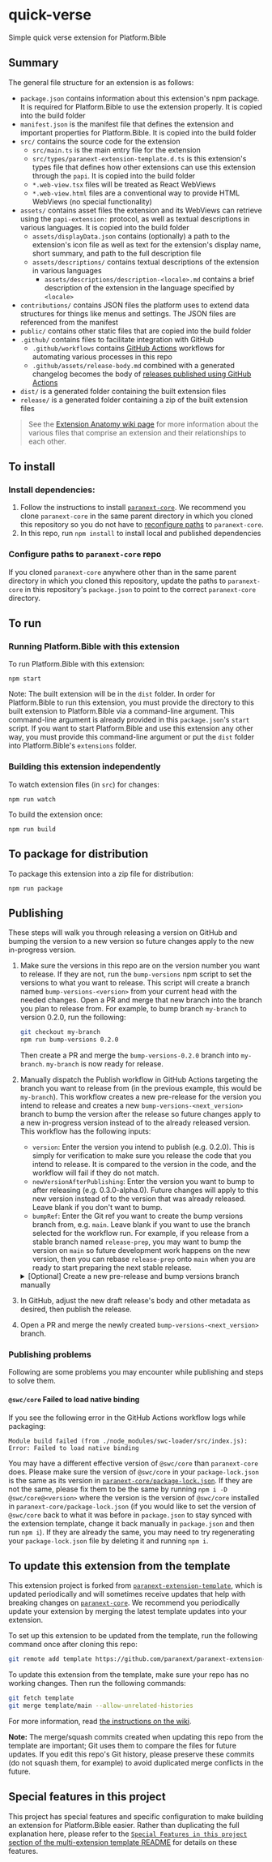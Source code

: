 <!-- Attention template README maintainers: The content in the portion of this README following the Template Info section roughly parallels that of the paranext-multi-extension-template. When editing one, please consider whether similar changes should also be made in the other.-->

# quick-verse

Simple quick verse extension for Platform.Bible

<!-- Opening comment tag for Template Info Section. Ignore this for now. More info in [Hide Template Info](#hide-template-info).

## Template Info

This is a Webpack project template pre-configured to build a Platform.Bible extension. It includes only the bare essentials required for an extension to work.

Note that the `*.web-view.*` files and the `assets` folder mentioned in [Summary](#summary) are **not** included in this template. For examples of what these might look like, refer to any extension that is based on either this template or the [paranext-multi-extension-template](https://github.com/paranext/paranext-multi-extension-template) — for instance, the [Text Collection extension](https://github.com/paranext/paratext-bible-extensions/tree/main/src/paratext-bible-text-collection).

**Important:** Before proceding to use this template, consider whether you intend to build a single extension to be packaged and installed independently, or a set of related extensions that should be used together. If the latter, it would be better to use the [template pre-configured to build an arbitrary number of Platform.Bible extensions in one repo](https://github.com/paranext/paranext-multi-extension-template) instead of this template.

### Customize extension details

Follow these instructions to customize the template to be your own Platform.Bible extension. This section is a more generalized version of the [`Your first extension` guide](https://github.com/paranext/paranext-extension-template/wiki/Your-First-Extension), which contains step-by-step instructions to build a "Hello World" extension.

#### Install and hook up to the template

Note: please skip this section and continue with [Replace placeholders](#replace-placeholders) if you are following these instructions as part of [creating an extension within `paranext-multi-extension-template`](https://github.com/paranext/paranext-multi-extension-template#to-create-a-new-extension-in-this-repo).

To make the process of customizing from the template as smooth as possible, we recommend you do the following before anything else:

- [Install and set up this repo](#to-install)
- [Update this extension from the template](#to-update-this-extension-from-the-template) to hook everything up for smooth updates in the future.

#### Replace placeholders

For your extension name, we recommend that you use [lowerCamelCase](https://developer.mozilla.org/en-US/docs/Glossary/Camel_case) in some contexts and [kebab-case](https://developer.mozilla.org/en-US/docs/Glossary/Kebab_case) in other contexts. We generally recommend lowerCamelCase when using the name in code (like making a new command on the PAPI, for example), and we recommend kebab-case when using the name in relation to the file system, the repository, `npm`, and the extension's `.d.ts` types module. The following instructions are written accordingly.

- In this `README.md`:

  - Replace the first line `# paranext-extension-template` with `# your-extension-name` (kebab-case)
  - Below the first line, replace the extension description with your own description
  - In the [Summary](#summary) section, replace `src/types/paranext-extension-template.d.ts` with `src/types/your-extension-name.d.ts` (kebab-case)

- In `manifest.json`:

  - Replace `paranextExtensionTemplate` with `yourExtensionName` (lowerCamelCase)
  - Replace `src/types/paranext-extension-template.d.ts` with `src/types/your-extension-name.d.ts` (kebab-case)
  - Update ownership information and other relevant fields as desired

- In `package.json`:

  - Replace `paranext-extension-template` with `your-extension-name` (2 occurrences - kebab-case)
  - Update ownership information and other relevant fields as desired

- In `assets/displayData.json`:

  - If your extension has an icon, update the `icon` value to point towards the icon file (for example: `assets/icon.svg`)
  - Update the `moreInfoUrl` field to web URL to a page where users can find out more information about you / your organization / your extension.
  - Update the `supportUrl` field to web URL to a support page where users can request help and report issues with your extension.
  - Update the `en` entry of `localizedDisplayInfo` so that:

    - `displayName` contains a human-readable name for your extension (i.e. `Your Extension Name`).
    - `shortSummary` contains a short, few sentence summary of what your extension does.
    - `description` points to a Markdown (`.md`) file containing the full description of your extension (similar to what you would put in a `README`).

  - If your extension supports multiple languages, add another entry to `localizedDisplayInfo` by copying and pasting the `en` entry, changing `en` to the [BCP 47 language tag](https://en.wikipedia.org/wiki/IETF_language_tag) of the language you want to support, and translating the `displayName`, `shortSummary`, and `description` fields appropriately. We recommend naming your description files `description-<language tag>.md`.

- In `LICENSE`:

  - Adjust as desired (feel free to choose a different license)
  - If you choose to stay with the current license, update the copyright statement

- Rename `src/types/paranext-extension-template.d.ts` to `src/types/your-extension-name.d.ts` (kebab-case)

  - In this renamed file, replace `paranext-extension-template` with `your-extension-name`

- In `src/main.ts`, replace `Extension template` with `Your Extension Name` (2 occurrences)

- In `.github/assets/release-body.md`, replace `Extension template` with `Your Extension Name`, and make other adjustments as desired.

#### Customize the extension manifest and package information

The `manifest.json` and `package.json` files contain information specific to your extension. Add your extension's details in these two files as needed. See more information on the `manifest.json` and `package.json` files in [Extension Anatomy](https://github.com/paranext/paranext-extension-template/wiki/Extension-Anatomy#extension-manifest).

#### Hide Template Info

Once finished customizing this template to be your own, you can uncomment the [HTML comment tag](https://www.w3schools.com/html/html_comments.asp) above the [Template Info](#template-info) section to hide this template-related info in this readme. You can do this by clicking on the line and doing CTRL + / in VS Code. You can also do this manually by removing the first opening '&lt;!--' and the only closing '--&gt;' on the line. Leaving this info commented in your readme will hide it in your readme while avoiding merge conflicts if you decide to [update this extension from the template](#to-update-this-extension-from-the-template) in the future. If you never want to update this extension from the template, you can remove the [Template Info](#template-info) section and sub-sections of this readme.

Note: if you [update this extension from the template](#to-update-this-extension-from-the-template), there may be important changes in this section like additional customizations you must make to this extension. Please keep an eye out for readme changes when updating from the template.

<!-- Closing comment tag for Template Info Section -->

## Summary

The general file structure for an extension is as follows:

- `package.json` contains information about this extension's npm package. It is required for Platform.Bible to use the extension properly. It is copied into the build folder
- `manifest.json` is the manifest file that defines the extension and important properties for Platform.Bible. It is copied into the build folder
- `src/` contains the source code for the extension
  - `src/main.ts` is the main entry file for the extension
  - `src/types/paranext-extension-template.d.ts` is this extension's types file that defines how other extensions can use this extension through the `papi`. It is copied into the build folder
  - `*.web-view.tsx` files will be treated as React WebViews
  - `*.web-view.html` files are a conventional way to provide HTML WebViews (no special functionality)
- `assets/` contains asset files the extension and its WebViews can retrieve using the `papi-extension:` protocol, as well as textual descriptions in various languages. It is copied into the build folder
  - `assets/displayData.json` contains (optionally) a path to the extension's icon file as well as text for the extension's display name, short summary, and path to the full description file
  - `assets/descriptions/` contains textual descriptions of the extension in various languages
    - `assets/descriptions/description-<locale>.md` contains a brief description of the extension in the language specified by `<locale>`
- `contributions/` contains JSON files the platform uses to extend data structures for things like menus and settings. The JSON files are referenced from the manifest
- `public/` contains other static files that are copied into the build folder
- `.github/` contains files to facilitate integration with GitHub
  - `.github/workflows` contains [GitHub Actions](https://github.com/features/actions) workflows for automating various processes in this repo
  - `.github/assets/release-body.md` combined with a generated changelog becomes the body of [releases published using GitHub Actions](#publishing)
- `dist/` is a generated folder containing the built extension files
- `release/` is a generated folder containing a zip of the built extension files

> See the [Extension Anatomy wiki page](https://github.com/paranext/paranext-extension-template/wiki/Extension-Anatomy) for more information about the various files that comprise an extension and their relationships to each other.

## To install

### Install dependencies:

1. Follow the instructions to install [`paranext-core`](https://github.com/paranext/paranext-core#developer-install). We recommend you clone `paranext-core` in the same parent directory in which you cloned this repository so you do not have to [reconfigure paths](#configure-paths-to-paranext-core-repo) to `paranext-core`.
2. In this repo, run `npm install` to install local and published dependencies

### Configure paths to `paranext-core` repo

If you cloned `paranext-core` anywhere other than in the same parent directory in which you cloned this repository, update the paths to `paranext-core` in this repository's `package.json` to point to the correct `paranext-core` directory.

## To run

### Running Platform.Bible with this extension

To run Platform.Bible with this extension:

`npm start`

Note: The built extension will be in the `dist` folder. In order for Platform.Bible to run this extension, you must provide the directory to this built extension to Platform.Bible via a command-line argument. This command-line argument is already provided in this `package.json`'s `start` script. If you want to start Platform.Bible and use this extension any other way, you must provide this command-line argument or put the `dist` folder into Platform.Bible's `extensions` folder.

### Building this extension independently

To watch extension files (in `src`) for changes:

`npm run watch`

To build the extension once:

`npm run build`

## To package for distribution

To package this extension into a zip file for distribution:

`npm run package`

## Publishing

These steps will walk you through releasing a version on GitHub and bumping the version to a new version so future changes apply to the new in-progress version.

1. Make sure the versions in this repo are on the version number you want to release. If they are not, run the `bump-versions` npm script to set the versions to what you want to release. This script will create a branch named `bump-versions-<version>` from your current head with the needed changes. Open a PR and merge that new branch into the branch you plan to release from. For example, to bump branch `my-branch` to version 0.2.0, run the following:

   ```bash
   git checkout my-branch
   npm run bump-versions 0.2.0
   ```

   Then create a PR and merge the `bump-versions-0.2.0` branch into `my-branch`. `my-branch` is now ready for release.

2. Manually dispatch the Publish workflow in GitHub Actions targeting the branch you want to release from (in the previous example, this would be `my-branch`). This workflow creates a new pre-release for the version you intend to release and creates a new `bump-versions-<next_version>` branch to bump the version after the release so future changes apply to a new in-progress version instead of to the already released version. This workflow has the following inputs:

   - `version`: Enter the version you intend to publish (e.g. 0.2.0). This is simply for verification to make sure you release the code that you intend to release. It is compared to the version in the code, and the workflow will fail if they do not match.
   - `newVersionAfterPublishing`: Enter the version you want to bump to after releasing (e.g. 0.3.0-alpha.0). Future changes will apply to this new version instead of to the version that was already released. Leave blank if you don't want to bump.
   - `bumpRef`: Enter the Git ref you want to create the bump versions branch from, e.g. `main`. Leave blank if you want to use the branch selected for the workflow run. For example, if you release from a stable branch named `release-prep`, you may want to bump the version on `main` so future development work happens on the new version, then you can rebase `release-prep` onto `main` when you are ready to start preparing the next stable release.

    <details>
        <summary>[Optional] Create a new pre-release and bump versions branch manually </summary>

   #### Manually create a new pre-release and bump versions branch

   Alternatively, you can create a new pre-release manually:

   ```bash
   npm run package
   # Create a new pre-release in GitHub on tag `v<version>`
   # Copy `.github/assets/release-body.md` into the release body
   # Press the "Generate release notes" button in the release creation page to generate a changelog
   # Attach contents of `release` folder to the release
   ```

   Then bump versions by running the following:

   ```bash
   npm run bump-versions <next_version>
   ```

   Or bump versions manually:

   ```bash
   git checkout -b bump-versions-<next_version>
   npm version <next_version> --git-tag-version false
   # Change version in the extension's `manifest.json`
   git commit -a -m "Bumped versions to <next_version>"; git push -u origin HEAD
   ```

    </details>

3. In GitHub, adjust the new draft release's body and other metadata as desired, then publish the release.
4. Open a PR and merge the newly created `bump-versions-<next_version>` branch.

### Publishing problems

Following are some problems you may encounter while publishing and steps to solve them.

#### `@swc/core` Failed to load native binding

If you see the following error in the GitHub Actions workflow logs while packaging:

```
Module build failed (from ./node_modules/swc-loader/src/index.js):
Error: Failed to load native binding
```

You may have a different effective version of `@swc/core` than `paranext-core` does. Please make sure the version of `@swc/core` in your `package-lock.json` is the same as its version in [`paranext-core/package-lock.json`](https://github.com/paranext/paranext-core/blob/main/package-lock.json). If they are not the same, please fix them to be the same by running `npm i -D @swc/core@<version>` where the version is the version of `@swc/core` installed in `paranext-core/package-lock.json` (if you would like to set the version of `@swc/core` back to what it was before in `package.json` to stay synced with the extension template, change it back manually in `package.json` and then run `npm i`). If they are already the same, you may need to try regenerating your `package-lock.json` file by deleting it and running `npm i`.

## To update this extension from the template

This extension project is forked from [`paranext-extension-template`](https://github.com/paranext/paranext-extension-template), which is updated periodically and will sometimes receive updates that help with breaking changes on [`paranext-core`](https://github.com/paranext/paranext-core). We recommend you periodically update your extension by merging the latest template updates into your extension.

To set up this extension to be updated from the template, run the following command once after cloning this repo:

```bash
git remote add template https://github.com/paranext/paranext-extension-template
```

To update this extension from the template, make sure your repo has no working changes. Then run the following commands:

```bash
git fetch template
git merge template/main --allow-unrelated-histories
```

For more information, read [the instructions on the wiki](https://github.com/paranext/paranext-extension-template/wiki/Merging-Template-Changes-into-Your-Extension).

**Note:** The merge/squash commits created when updating this repo from the template are important; Git uses them to compare the files for future updates. If you edit this repo's Git history, please preserve these commits (do not squash them, for example) to avoid duplicated merge conflicts in the future.

## Special features in this project

This project has special features and specific configuration to make building an extension for Platform.Bible easier. Rather than duplicating the full explanation here, please refer to the [`Special Features in this project` section of the multi-extension template README](https://github.com/paranext/paranext-multi-extension-template?tab=readme-ov-file#special-features-in-this-project) for details on these features.
